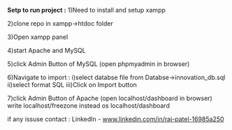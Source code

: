 <b>Setp to run project :</b>
1)Need to install and setup xampp 

2)clone repo in xampp->htdoc folder

3)Open xampp panel

4)start Apache and MySQL

5)click Admin Button of MySQL (open phpmyadmin in browser)

6)Navigate to import :
	i)select databse file from Databse->innovation_db.sql
	ii)select format SQL
	iii)Click on Import button

7)click Admin Button of Apache (open localhost/dashboard in browser)
	write localhost/freezone instead os localhost/dashboard

 
if any issuse contact :
LinkedIn - www.linkedin.com/in/raj-patel-16985a250

